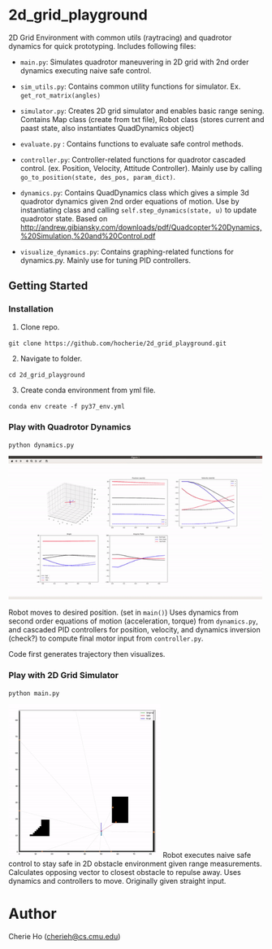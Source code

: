 # 2d_grid_playground
2D Grid Environment with common utils (raytracing) and quadrotor dynamics for quick prototyping. Includes following files:

* `main.py`: Simulates quadrotor maneuvering in 2D grid with 2nd order dynamics executing naive safe control.

* `sim_utils.py`: Contains common utility functions for simulator. Ex. `get_rot_matrix(angles)`

* `simulator.py`: Creates 2D grid simulator and enables basic range sening. Contains Map class (create from txt file), Robot class (stores current and paast state, also instantiates QuadDynamics object)

* `evaluate.py` : Contains functions to evaluate safe control methods.

* `controller.py`: Controller-related functions for quadrotor cascaded control. (ex. Position, Velocity, Attitude Controller). Mainly use by calling `go_to_position(state, des_pos, param_dict)`.

* `dynamics.py`: Contains QuadDynamics class which gives a simple 3d quadrotor dynamics given 2nd order equations of motion. Use by instantiating class and calling `self.step_dynamics(state, u)` to update quadrotor state. Based on http://andrew.gibiansky.com/downloads/pdf/Quadcopter%20Dynamics,%20Simulation,%20and%20Control.pdf

* `visualize_dynamics.py`: Contains graphing-related functions for dynamics.py. Mainly use for tuning PID controllers.

## Getting Started 

### Installation
1. Clone repo. 

`git clone https://github.com/hocherie/2d_grid_playground.git`

2. Navigate to folder.

`cd 2d_grid_playground`

3. Create conda environment from yml file.

`conda env create -f py37_env.yml`

### Play with Quadrotor Dynamics
`python dynamics.py`

<img src="docs/3d_quad_sim.gif" width="500">

Robot moves to desired position. (set in `main()`)
Uses dynamics from second order equations of motion (acceleration, torque) from `dynamics.py`, and cascaded PID controllers for position, velocity, and dynamics inversion (check?) to compute final motor input from `controller.py`.

Code first generates trajectory then visualizes.

### Play with 2D Grid Simulator
`python main.py`

<img src="docs/2d_grid.gif" width="300">
Robot executes naive safe control to stay safe in 2D obstacle environment given range measurements. Calculates opposing vector to closest obstacle to repulse away. Uses dynamics and controllers to move.
Originally given straight input.



# Author
Cherie Ho (cherieh@cs.cmu.edu)
